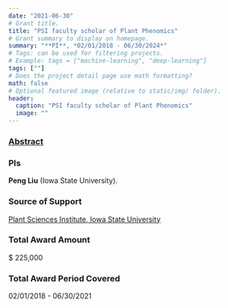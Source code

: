 ```yaml
---
date: "2021-06-30"
# Grant title.
title: "PSI faculty scholar of Plant Phenomics"
# Grant summary to display on homepage.
summary: "**PI**, *02/01/2018 - 06/30/2024*"
# Tags: can be used for filtering projects.
# Example: tags = ["machine-learning", "deep-learning"]
tags: [""]
# Does the project detail page use math formatting?
math: false
# Optional featured image (relative to static/img/ folder).
header:
  caption: "PSI faculty scholar of Plant Phenomics"
  image: ""
---
```


### [Abstract](https://plantsciences.iastate.edu/about_us/psi_faculty_scholars/)

### PIs
**Peng Liu** (Iowa State University).

### Source of Support
[Plant Sciences Institute, Iowa State University](https://plantsciences.iastate.edu/)

### Total Award Amount
$ 225,000

### Total Award Period Covered
02/01/2018 - 06/30/2021 
